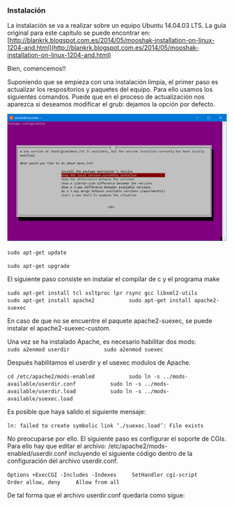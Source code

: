 ### Instalación

La instalación se va a realizar sobre un equipo Ubuntu 14.04.03 LTS. La guía original para este capítulo se puede encontrar en: [http://blankrk.blogspot.com.es/2014/05/mooshak-installation-on-linux-1204-and.html](http://blankrk.blogspot.com.es/2014/05/mooshak-installation-on-linux-1204-and.html)

Bien, comencemos!!

Suponiendo que se empieza con una instalación limpia, el primer paso es actualizar los respositorios y paquetes del equipo. Para ello usamos los siguientes comandos. Puede que en el proceso de actualización nos aparezca si deseamos modificar el grub: dejamos la opción por defecto.

![](/images/actualizacion.png)

`sudo apt-get update`

`sudo apt-get upgrade`

El siguiente paso consiste en instalar el compilar de c y el programa make

`sudo apt-get install tcl xsltproc lpr rsync gcc libxml2-utils          
sudo apt-get install apache2          
sudo apt-get install apache2-suexec`

En caso de que no se encuentre el paquete apache2-suexec, se puede instalar el apache2-suexec-custom.

Una vez se ha instalado Apache, es necesario habilitar dos mods:  
`sudo a2enmod userdir          
 sudo a2enmod suexec`

Después habilitamos el userdir y el usexec modulos de Apache.

`cd /etc/apache2/mods-enabled          
sudo ln -s ../mods-available/userdir.conf          
sudo ln -s ../mods-available/userdir.load          
sudo ln -s ../mods-available/suexec.load`

Es posible que haya salido el siguiente mensaje:

`ln: failed to create symbolic link ‘./suexec.load’: File exists`

No preocuparse por ello. El siguiente paso es configurar el soporte de CGIs. Para ello hay que editar el archivo: /etc/apache2/mods-enabled/userdir.conf incluyendo el siguiente código dentro de la configuración del archivo userdir.conf.

`Options +ExecCGI -Includes -Indexes    
SetHandler cgi-script    
Order allow, deny    
Allow from all`

De tal forma que el archivo userdir.conf quedaría como sigue:



